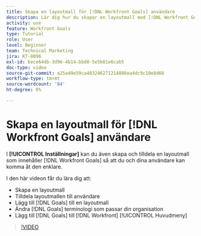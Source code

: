 ```yaml
---
title: Skapa en layoutmall för [!DNL Workfront Goals] användare
description: Lär dig hur du skapar en layoutmall med [!DNL Workfront Goals], assign the layout template to users, and change [!DNL Goals] terminologi som passar er organisation.
activity: use
feature: Workfront Goals
type: Tutorial
role: User
level: Beginner
team: Technical Marketing
jira: KT-8896
exl-id: 6ece64db-3d96-4b14-bbd0-5e5b81e6cab5
doc-type: video
source-git-commit: a25a49e59ca483246271214886ea4dc9c10e8d66
workflow-type: tm+mt
source-wordcount: '84'
ht-degree: 0%

---
```


# Skapa en layoutmall för [!DNL Workfront Goals] användare

I **[!UICONTROL Inställningar]** kan du även skapa och tilldela en layoutmall som innehåller [!DNL Workfront Goals] så att du och dina användare kan komma åt den enklare.

I den här videon får du lära dig att:

* Skapa en layoutmall
* Tilldela layoutmallen till användare
* Lägg till [!DNL Goals] till en layoutmall
* Ändra [!DNL Goals] terminologi som passar din organisation
* Lägg till [!DNL Goals] till [!DNL Workfront] [!UICONTROL Huvudmeny]

>[!VIDEO](https://video.tv.adobe.com/v/335190/?quality=12&learn=on)

<!--
Learn more graphic
-->

